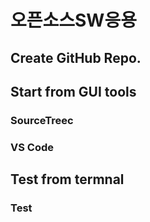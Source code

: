 # 오픈소스SW응용

## Create GitHub Repo.


## Start from GUI tools
### SourceTreec
### VS Code

## Test from termnal
### Test
